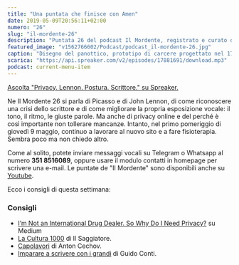 ```yaml
---
title: "Una puntata che finisce con Amen"
date: 2019-05-09T20:56:11+02:00
numero: "26"
slug: "il-mordente-26"
description: "Puntata 26 del podcast Il Mordente, registrato e curato da Riccardo Palombo."
featured_image: "v1562766602/Podcast/podcast_il-mordente-26.jpg"
caption: "Disegno del panottico, prototipo di carcere progettato nel 1791 da Jeremy Bentham. Un unico sorvegliante osserva (opticon) tutti (pan) senza far capire chi e quando. Collegamento banale per parlare di privacy."
scarica: "https://api.spreaker.com/v2/episodes/17881691/download.mp3"
podcast: current-menu-item
---
```

<a class="spreaker-player" href="https://www.spreaker.com/episode/17881691" data-resource="episode_id=17881691" data-width="100%" data-height="200" data-theme="light" data-playlist="false" data-playlist-continuous="false" data-autoplay="false" data-live-autoplay="false" data-chapters-image="true" data-episode-image-position="right" data-hide-logo="false" data-hide-likes="false" data-hide-comments="false" data-hide-sharing="false" data-hide-download="true" >Ascolta "Privacy.  Lennon. Postura. Scrittore." su Spreaker.</a>

Ne Il Mordente 26 si parla di Picasso e di John Lennon, di come riconoscere una crisi dello scrittore e di come migliorare la propria esposizione vocale: il tono, il ritmo, le giuste parole. Ma anche di privacy online e del perché è così importante non tollerare mancanze. Intanto, nel primo pomeriggio di giovedì 9 maggio, continuo a lavorare al nuovo sito e a fare fisioterapia. Sembra poco ma non chiedo altro.

Come al solito, potete inviare messaggi vocali su Telegram o Whatsapp al numero **351 8516089**, oppure usare il modulo contatti in homepage per scrivere una e-mail. Le puntate de "Il Mordente" sono disponibili anche su <a class="text-info" title="Canale Youtube Riccardo Palombo" href="https://www.youtube.com/riccardopalombo">Youtube</a>.

Ecco i consigli di questa settimana:

### Consigli
<ul>
<li><a class="text-info" href="https://medium.com/@Melt_Dem/im-not-an-international-drug-dealer-3e8e3c75c57c" target="_blank" rel="noopener" title="Vedi l'articolo su Medium ">I’m Not an International Drug Dealer. So Why Do I Need Privacy?</a> su Medium</li>
<li><a class="text-info" href="https://amzn.to/2Jpt2aK" target="_blank" rel="noopener" rel="nofollow" title="Vedi il libro La Cultura 1000">La Cultura 1000</a> di Il Saggiatore.</li>
<li><a class="text-info" href="https://amzn.to/2WuyX20" target="_blank" rel="noopener" rel="nofollow" title="Vedi il libro su Cechov">Capolavori</a> di Anton Cechov.</li>
<li><a class="text-info" href="https://amzn.to/2DDk46m" target="_blank" rel="noopener" rel="nofollow" title="Vedi il libro Imparare a scrivere con i grandi">Imparare a scrivere con i grandi</a> di Guido Conti.</li>
</ul>
